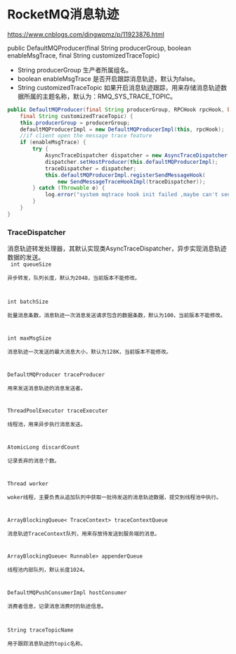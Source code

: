 # RocketMQ消息轨迹
https://www.cnblogs.com/dingwpmz/p/11923876.html

public DefaultMQProducer(final String producerGroup, boolean enableMsgTrace, final String customizedTraceTopic)

* String producerGroup  生产者所属组名。
* boolean enableMsgTrace 是否开启跟踪消息轨迹，默认为false。
* String customizedTraceTopic 如果开启消息轨迹跟踪，用来存储消息轨迹数据所属的主题名称，默认为：RMQ_SYS_TRACE_TOPIC。

```java
public DefaultMQProducer(final String producerGroup, RPCHook rpcHook, boolean enableMsgTrace,
    final String customizedTraceTopic) {
    this.producerGroup = producerGroup;
    defaultMQProducerImpl = new DefaultMQProducerImpl(this, rpcHook);
    //if client open the message trace feature
    if (enableMsgTrace) {
        try {
            AsyncTraceDispatcher dispatcher = new AsyncTraceDispatcher(customizedTraceTopic, rpcHook);
            dispatcher.setHostProducer(this.defaultMQProducerImpl);
            traceDispatcher = dispatcher;
            this.defaultMQProducerImpl.registerSendMessageHook(
                new SendMessageTraceHookImpl(traceDispatcher));
        } catch (Throwable e) {
            log.error("system mqtrace hook init failed ,maybe can't send msg trace data");
        }
    }
}
```

### TraceDispatcher  
消息轨迹转发处理器，其默认实现类AsyncTraceDispatcher，异步实现消息轨迹数据的发送。  
<code> 
int queueSize   
异步转发，队列长度，默认为2048，当前版本不能修改。  
 
int batchSize  
批量消息条数，消息轨迹一次消息发送请求包含的数据条数，默认为100，当前版本不能修改。  

int maxMsgSize   
消息轨迹一次发送的最大消息大小，默认为128K，当前版本不能修改。 

DefaultMQProducer traceProducer   
用来发送消息轨迹的消息发送者。  

ThreadPoolExecutor traceExecuter   
线程池，用来异步执行消息发送。  

AtomicLong discardCount   
记录丢弃的消息个数。  

Thread worker   
woker线程，主要负责从追加队列中获取一批待发送的消息轨迹数据，提交到线程池中执行。  

ArrayBlockingQueue< TraceContext> traceContextQueue  
消息轨迹TraceContext队列，用来存放待发送到服务端的消息。  

ArrayBlockingQueue< Runnable> appenderQueue  
线程池内部队列，默认长度1024。 

DefaultMQPushConsumerImpl hostConsumer  
消费者信息，记录消息消费时的轨迹信息。  

String traceTopicName  
用于跟踪消息轨迹的topic名称。  
</code> 